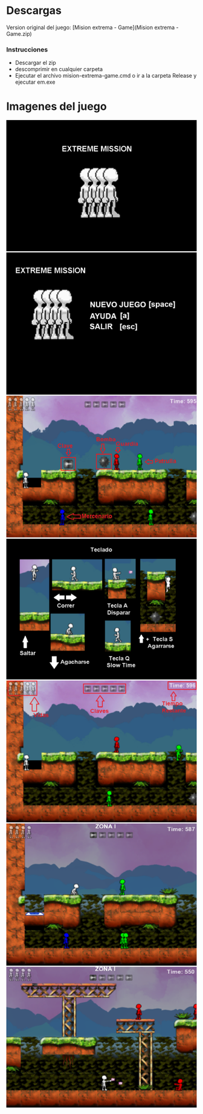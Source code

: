 # Descargas
Version original del juego: [Mision extrema - Game](Mision extrema - Game.zip)
### Instrucciones
* Descargar el zip
* descomprimir en cualquier carpeta
* Ejecutar el archivo mision-extrema-game.cmd o ir a la carpeta Release y ejecutar em.exe
  


# Imagenes del juego
![Image](1.png)
![Image](2.png)
![Image](3.png)
![Image](4.png)
![Image](5.png)
![Image](6.png)
![Image](7.png)
